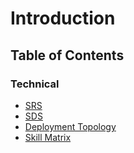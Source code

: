 # Introduction

## Table of Contents

### Technical

- [SRS](SRS.md)
- [SDS](SDS.md)
- [Deployment Topology](DeploymentTopology.md)
- [Skill Matrix](SkillMatrix.md)
